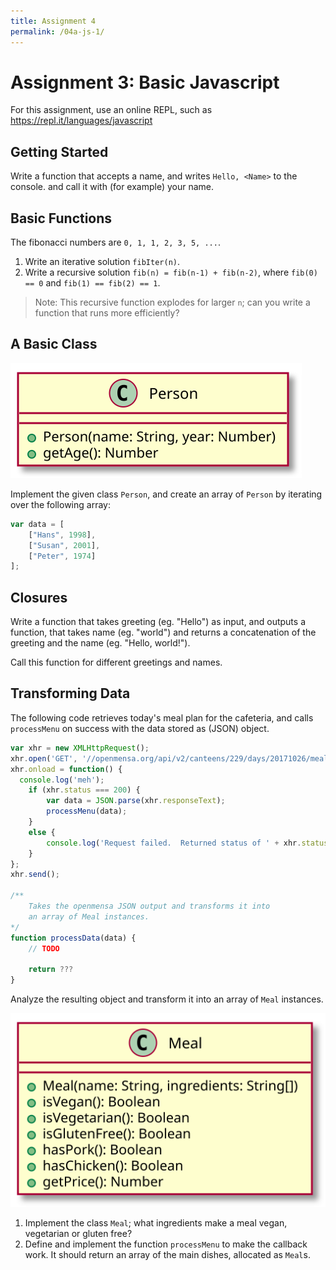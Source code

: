 ```yaml
---
title: Assignment 4
permalink: /04a-js-1/
---
```


# Assignment 3: Basic Javascript

For this assignment, use an online REPL, such as https://repl.it/languages/javascript


## Getting Started

Write a function that accepts a name, and writes `Hello, <Name>` to the console. and call it with (for example) your name.


## Basic Functions

The fibonacci numbers are `0, 1, 1, 2, 3, 5, ...`.

1. Write an iterative solution `fibIter(n)`.
2. Write a recursive solution `fib(n) = fib(n-1) + fib(n-2)`, where `fib(0) == 0` and `fib(1) == fib(2) == 1`.

> Note: This recursive function explodes for larger `n`; can you write a function that runs more efficiently?


## A Basic Class

![Person UML](/assets/person.svg)

Implement the given class `Person`, and create an array of `Person` by iterating over the following array:

```javascript
var data = [
	["Hans", 1998],
	["Susan", 2001],
	["Peter", 1974]
];
```


## Closures

Write a function that takes greeting (eg. "Hello") as input, and outputs a function, that takes name (eg. "world") and returns a concatenation of the greeting and the name (eg. "Hello, world!").

Call this function for different greetings and names.


## Transforming Data

The following code retrieves today's meal plan for the cafeteria, and calls `processMenu` on success with the data stored as (JSON) object.

```javascript
var xhr = new XMLHttpRequest();
xhr.open('GET', '//openmensa.org/api/v2/canteens/229/days/20171026/meals');
xhr.onload = function() {
  console.log('meh');
    if (xhr.status === 200) {
        var data = JSON.parse(xhr.responseText);
        processMenu(data);
    }
    else {
        console.log('Request failed.  Returned status of ' + xhr.status);
    }
};
xhr.send();

/** 
	Takes the openmensa JSON output and transforms it into
	an array of Meal instances.
*/
function processData(data) {
	// TODO

	return ???
}
```

Analyze the resulting object and transform it into an array of `Meal` instances.

![Meal UML](/assets/meal.svg)

1. Implement the class `Meal`; what ingredients make a meal vegan, vegetarian or gluten free?
2. Define and implement the function `processMenu` to make the callback work.
	It should return an array of the main dishes, allocated as `Meal`s.

